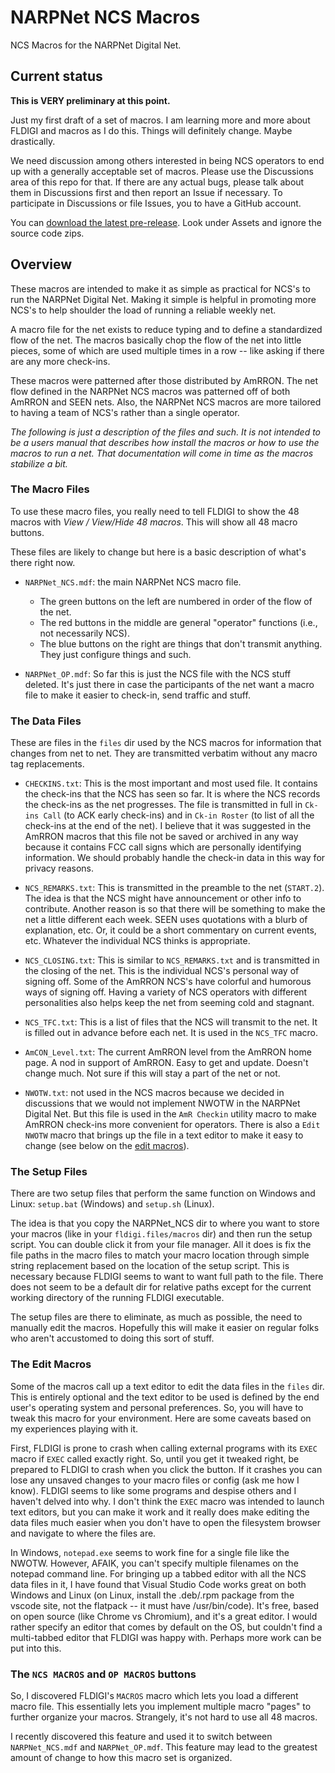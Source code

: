 # NARPNet NCS Macros

NCS Macros for the NARPNet Digital Net.


## Current status

**This is VERY preliminary at this point.**  

Just my first draft of a set of macros.  I am learning more and more about
FLDIGI and macros as I do this.  Things will definitely change.  Maybe
drastically.

We need discussion among others interested in being NCS operators to end up with
a generally acceptable set of macros.  Please use the Discussions area of this
repo for that.  If there are any actual bugs, please talk about them in
Discussions first and then report an Issue if necessary.  To participate in
Discussions or file Issues, you to have a GitHub account.

You can [download the latest
pre-release](https://github.com/NARPNet/NARPNet_NCS/releases/latest/).  Look
under Assets and ignore the source code zips.


## Overview

These macros are intended to make it as simple as practical for NCS's to run the
NARPNet Digital Net.  Making it simple is helpful in promoting more NCS's to
help shoulder the load of running a reliable weekly net.

A macro file for the net exists to reduce typing and to define a standardized
flow of the net.  The macros basically chop the flow of the net into little
pieces, some of which are used multiple times in a row -- like asking if there
are any more check-ins.

These macros were patterned after those distributed by AmRRON.  The net flow
defined in the NARPNet NCS macros was patterned off of both AmRRON and SEEN
nets.  Also, the NARPNet NCS macros are more tailored to having a team of NCS's
rather than a single operator.

*The following is just a description of the files and such.  It is not intended
to be a users manual that describes how install the macros or how to use the
macros to run a net.  That documentation will come in time as the macros
stabilize a bit.*


### The Macro Files

To use these macro files, you really need to tell FLDIGI to show the 48 macros
with *View / View/Hide 48 macros*.  This will show all 48 macro buttons.

These files are likely to change but here is a basic description of what's there
right now.

* `NARPNet_NCS.mdf`: the main NARPNet NCS macro file.  
  * The green buttons on the left are numbered in order of the flow of the net.  
  * The red buttons in the middle are general "operator" functions (i.e., not
  necessarily NCS).  
  * The blue buttons on the right are things that don't transmit anything.  They
  just configure things and such.

* `NARPNet_OP.mdf`: So far this is just the NCS file with the NCS stuff deleted.
It's just there in case the participants of the net want a macro file to make it
easier to check-in, send traffic and stuff.

### The Data Files

These are files in the `files` dir used by the NCS macros for information that
changes from net to net.  They are transmitted verbatim without any macro tag
replacements.

* `CHECKINS.txt`: This is the most important and most used file.  It contains
the check-ins that the NCS has seen so far.  It is where the NCS records the
check-ins as the net progresses.  The file is transmitted in full in `Ck-ins
Call` (to ACK early check-ins) and in `Ck-in Roster` (to list of all the
check-ins at the end of the net). I believe that it was suggested in the AmRRON
macros that this file not be saved or archived in any way because it contains
FCC call signs which are personally identifying information.  We should probably
handle the check-in data in this way for privacy reasons.

* `NCS_REMARKS.txt`: This is transmitted in the preamble to the net (`START.2`).
The idea is that the NCS might have announcement or other info to contribute.
Another reason is so that there will be something to make the net a little
different each week. SEEN uses quotations with a blurb of explanation, etc. Or,
it could be a short commentary on current events, etc.  Whatever the individual
NCS thinks is appropriate.

* `NCS_CLOSING.txt`: This is similar to `NCS_REMARKS.txt` and is transmitted in
the closing of the net.  This is the individual NCS's personal way of signing
off.  Some of the AmRRON NCS's have colorful and humorous ways of signing off.
Having a variety of NCS operators with different personalities also helps keep
the net from seeming cold and stagnant.

* `NCS_TFC.txt`: This is a list of files that the NCS will transmit to the net.
It is filled out in advance before each net.  It is used in the `NCS_TFC` macro.

* `AmCON_Level.txt`: The current AmRRON level from the AmRRON home page.  A nod
in support of AmRRON.  Easy to get and update.  Doesn't change much.  Not sure
if this will stay a part of the net or not.

* `NWOTW.txt`: not used in the NCS macros because we decided in discussions that
we would not implement NWOTW in the NARPNet Digital Net.  But this file is used
in the `AmR Checkin` utility macro to make AmRRON check-ins more convenient for
operators.  There is also a `Edit NWOTW` macro that brings up the file in a text
editor to make it easy to change (see below on the [edit
macros](#the-edit-macros)).

### The Setup Files 

There are two setup files that perform the same function on Windows and Linux:
`setup.bat` (Windows) and `setup.sh` (Linux).

The idea is that you copy the NARPNet_NCS dir to where you want to store your
macros (like in your `fldigi.files/macros` dir) and then run the setup script.
You can double click it from your file manager. All it does is fix the file
paths in the macro files to match your macro location through simple string
replacement based on the location of the setup script. This is necessary because
FLDIGI seems to want to want full path to the file.  There does not seem to be a
default dir for relative paths except for the current working directory of the
running FLDIGI executable.

The setup files are there to eliminate, as much as possible, the need to
manually edit the macros.  Hopefully this will make it easier on regular folks
who aren't accustomed to doing this sort of stuff.

### The Edit Macros

Some of the macros call up a text editor to edit the data files in the `files`
dir.  This is entirely optional and the text editor to be used is defined by the
end user's operating system and personal preferences.  So, you will have to
tweak this macro for your environment.  Here are some caveats based on my
experiences playing with it.

First, FLDIGI is prone to crash when calling external programs with its `EXEC`
macro if `EXEC` called exactly right. So, until you get it tweaked right, be
prepared to FLDIGI to crash when you click the button.  If it crashes you can
lose any unsaved changes to your macro files or config (ask me how I know).
FLDIGI seems to like some programs and despise others and I haven't delved into
why.  I don't think the `EXEC` macro was intended to launch text editors, but
you can make it work and it really does make editing the data files much easier
when you don't have to open the filesystem browser and navigate to where the
files are.

In Windows, `notepad.exe` seems to work fine for a single file like the NWOTW.
However, AFAIK, you can't specify multiple filenames on the notepad command
line. For bringing up a tabbed editor with all the NCS data files in it, I have
found that Visual Studio Code works great on both Windows and Linux (on Linux,
install the .deb/.rpm package from the vscode site, not the flatpack -- it must
have /usr/bin/code). It's free, based on open source (like Chrome vs Chromium),
and it's a great editor.  I would rather specify an editor that comes by default
on the OS, but couldn't find a multi-tabbed editor that FLDIGI was happy with.
Perhaps more work can be put into this.

### The `NCS MACROS` and `OP MACROS` buttons

So, I discovered FLDIGI's `MACROS` macro which lets you load a different macro
file.  This essentially lets you implement multiple macro "pages" to further
organize your macros.  Strangely, it's not hard to use all 48 macros.

I recently discovered this feature and used it to switch between
`NARPNet_NCS.mdf` and `NARPNet_OP.mdf`.  This feature may lead to the greatest
amount of change to how this macro set is organized.


